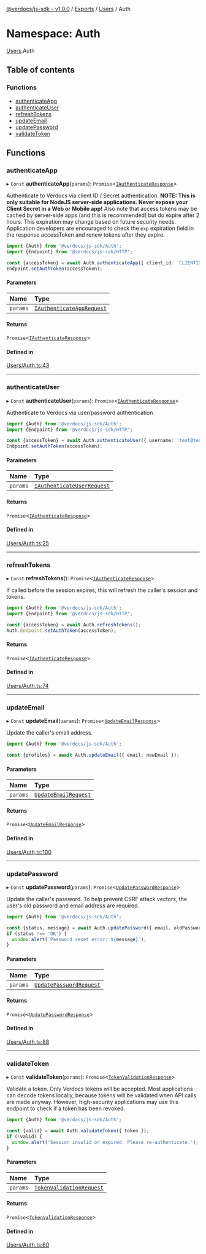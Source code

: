 [@verdocs/js-sdk - v1.0.0](../README.md) / [Exports](../modules.md) / [Users](Users.md) / Auth

# Namespace: Auth

[Users](Users.md).Auth

## Table of contents

### Functions

- [authenticateApp](Users.Auth.md#authenticateapp)
- [authenticateUser](Users.Auth.md#authenticateuser)
- [refreshTokens](Users.Auth.md#refreshtokens)
- [updateEmail](Users.Auth.md#updateemail)
- [updatePassword](Users.Auth.md#updatepassword)
- [validateToken](Users.Auth.md#validatetoken)

## Functions

### authenticateApp

▸ `Const` **authenticateApp**(`params`): `Promise`<[`IAuthenticateResponse`](../interfaces/Users.Types.IAuthenticateResponse.md)\>

Authenticate to Verdocs via client ID / Secret authentication. **NOTE: This is only suitable for
NodeJS server-side applications. Never expose your Client Secret in a Web or Mobile app!** Also note
that access tokens may be cached by server-side apps (and this is recommended) but do expire after 2
hours. This expiration may change based on future security needs. Application developers are encouraged
to check the `exp` expiration field in the response accessToken and renew tokens after they expire.

```typescript
import {Auth} from '@verdocs/js-sdk/Auth';
import {Endpoint} from '@verdocs/js-sdk/HTTP';

const {accessToken} = await Auth.authenticateApp({ client_id: 'CLIENTID', client_secret: 'SECRET' });
Endpoint.setAuthToken(accessToken);
```

#### Parameters

| Name | Type |
| :------ | :------ |
| `params` | [`IAuthenticateAppRequest`](../interfaces/Users.Types.IAuthenticateAppRequest.md) |

#### Returns

`Promise`<[`IAuthenticateResponse`](../interfaces/Users.Types.IAuthenticateResponse.md)\>

#### Defined in

[Users/Auth.ts:43](https://github.com/Verdocs/js-sdk/blob/4c3fec6/src/Users/Auth.ts#L43)

___

### authenticateUser

▸ `Const` **authenticateUser**(`params`): `Promise`<[`IAuthenticateResponse`](../interfaces/Users.Types.IAuthenticateResponse.md)\>

Authenticate to Verdocs via user/password authentication

```typescript
import {Auth} from '@verdocs/js-sdk/Auth';
import {Endpoint} from '@verdocs/js-sdk/HTTP';

const {accessToken} = await Auth.authenticateUser({ username: 'test@test.com', password: 'PASSWORD' });
Endpoint.setAuthToken(accessToken);
```

#### Parameters

| Name | Type |
| :------ | :------ |
| `params` | [`IAuthenticateUserRequest`](../interfaces/Users.Types.IAuthenticateUserRequest.md) |

#### Returns

`Promise`<[`IAuthenticateResponse`](../interfaces/Users.Types.IAuthenticateResponse.md)\>

#### Defined in

[Users/Auth.ts:25](https://github.com/Verdocs/js-sdk/blob/4c3fec6/src/Users/Auth.ts#L25)

___

### refreshTokens

▸ `Const` **refreshTokens**(): `Promise`<[`IAuthenticateResponse`](../interfaces/Users.Types.IAuthenticateResponse.md)\>

If called before the session expires, this will refresh the caller's session and tokens.

```typescript
import {Auth} from '@verdocs/js-sdk/Auth';
import {Endpoint} from '@verdocs/js-sdk/HTTP';

const {accessToken} = await Auth.refreshTokens();
Auth.Endpoint.setAuthToken(accessToken);
```

#### Returns

`Promise`<[`IAuthenticateResponse`](../interfaces/Users.Types.IAuthenticateResponse.md)\>

#### Defined in

[Users/Auth.ts:74](https://github.com/Verdocs/js-sdk/blob/4c3fec6/src/Users/Auth.ts#L74)

___

### updateEmail

▸ `Const` **updateEmail**(`params`): `Promise`<[`UpdateEmailResponse`](../interfaces/Users.Types.UpdateEmailResponse.md)\>

Update the caller's email address.

```typescript
import {Auth} from '@verdocs/js-sdk/Auth';

const {profiles} = await Auth.updateEmail({ email: newEmail });
```

#### Parameters

| Name | Type |
| :------ | :------ |
| `params` | [`UpdateEmailRequest`](../interfaces/Users.Types.UpdateEmailRequest.md) |

#### Returns

`Promise`<[`UpdateEmailResponse`](../interfaces/Users.Types.UpdateEmailResponse.md)\>

#### Defined in

[Users/Auth.ts:100](https://github.com/Verdocs/js-sdk/blob/4c3fec6/src/Users/Auth.ts#L100)

___

### updatePassword

▸ `Const` **updatePassword**(`params`): `Promise`<[`UpdatePasswordResponse`](../interfaces/Users.Types.UpdatePasswordResponse.md)\>

Update the caller's password. To help prevent CSRF attack vectors, the user's old password and email address are required.

```typescript
import {Auth} from '@verdocs/js-sdk/Auth';

const {status, message} = await Auth.updatePassword({ email, oldPassword, newPassword });
if (status !== 'OK') {
  window.alert(`Password reset error: ${message}`);
}
```

#### Parameters

| Name | Type |
| :------ | :------ |
| `params` | [`UpdatePasswordRequest`](../interfaces/Users.Types.UpdatePasswordRequest.md) |

#### Returns

`Promise`<[`UpdatePasswordResponse`](../interfaces/Users.Types.UpdatePasswordResponse.md)\>

#### Defined in

[Users/Auth.ts:88](https://github.com/Verdocs/js-sdk/blob/4c3fec6/src/Users/Auth.ts#L88)

___

### validateToken

▸ `Const` **validateToken**(`params`): `Promise`<[`TokenValidationResponse`](../interfaces/Users.Types.TokenValidationResponse.md)\>

Validate a token. Only Verdocs tokens will be accepted. Most applications can decode tokens locally,
because tokens will be validated when API calls are made anyway. However, high-security applications
may use this endpoint to check if a token has been revoked.

```typescript
import {Auth} from '@verdocs/js-sdk/Auth';

const {valid} = await Auth.validateToken({ token });
if (!valid) {
  window.alert('Session invalid or expired. Please re-authenticate.');
}
```

#### Parameters

| Name | Type |
| :------ | :------ |
| `params` | [`TokenValidationRequest`](../interfaces/Users.Types.TokenValidationRequest.md) |

#### Returns

`Promise`<[`TokenValidationResponse`](../interfaces/Users.Types.TokenValidationResponse.md)\>

#### Defined in

[Users/Auth.ts:60](https://github.com/Verdocs/js-sdk/blob/4c3fec6/src/Users/Auth.ts#L60)
